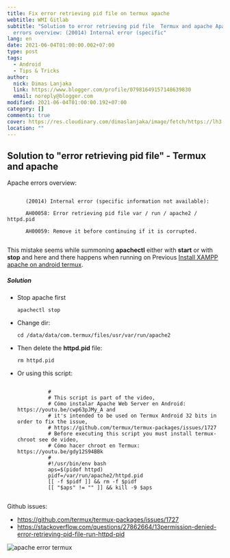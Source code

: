 ```yaml
---
title: Fix error retrieving pid file on termux apache
webtitle: WMI Gitlab
subtitle: "Solution to error retrieving pid file  Termux and apache Apache
  errors overview: (20014) Internal error (specific"
lang: en
date: 2021-06-04T01:00:00.002+07:00
type: post
tags:
  - Android
  - Tips & Tricks
author:
  nick: Dimas Lanjaka
  link: https://www.blogger.com/profile/07981649157148639830
  email: noreply@blogger.com
modified: 2021-06-04T01:00:00.192+07:00
category: []
comments: true
cover: https://res.cloudinary.com/dimaslanjaka/image/fetch/https://lh3.googleusercontent.com/-bzDMCW2l14w/XuSyYUMCT-I/AAAAAAAAA_k/s6h8qlxl7joZyle2_ZVRQrN5tAQLu43JQCLcBGAsYHQ/s1600/1592046171170163-1.png
location: ""
---
```


<div id="bootstrap-wrapper">	<h2>Solution to "error retrieving pid file" - Termux and apache</h2>  <p>    Apache errors overview:     </p><pre><code><br>      (20014) Internal error (specific information not available):<br><br>      AH00058: Error retrieving pid file var / run / apache2 / httpd.pid<br><br>      AH00059: Remove it before continuing if it is corrupted.<br>    </code></pre>    This mistake seems while summoning <b>apachectl</b> either with <b>start</b> or with <b>stop</b> and here and there happens when running on Previous <a href="/2021/06/install-xampp-lampp-on-android-non-root.html" rel="follow">Install XAMPP apache on android termux</a>.     <h5>Solution</h5>    <ul>      <li>Stop apache first         <pre><code class="lang-bash">apachectl stop</code></pre>      </li>      <li>        Change dir:         <pre><code class="lang-bash">cd /data/data/com.termux/files/usr/var/run/apache2</code></pre>      </li>      <li>Then delete the <b>httpd.pid</b> file:       <pre><code class="lang-bash">rm httpd.pid</code></pre>      </li>      <li>Or using this script:         <pre><code class="lang-bash"><br>          #<br>          # This script is part of the video,<br>          # Cómo instalar Apache Web Server en Android: https://youtu.be/cwp63pJMy_A and<br>          # it's intended to be used on Termux Android 32 bits in order to fix the issue,<br>          # https://github.com/termux/termux-packages/issues/1727<br>          # Before executing this script you must install termux-chroot see de video,<br>          # Cómo hacer chroot en Termux: https://youtu.be/gdy12S94BBk<br>          #<br>          #!/usr/bin/env bash<br>          aps=$(pidof httpd)<br>          pidf=/var/run/apache2/httpd.pid<br>          [[ -f $pidf ]] &amp;&amp; rm -f $pidf<br>          [[ "$aps" != "" ]] &amp;&amp; kill -9 $aps<br>        </code></pre>      </li>    </ul>  <p></p>   <p>    Github issues:     </p><ul>      <li><a href="https://github.com/termux/termux-packages/issues/1727" target="_blank" rel="noopener noreferer nofollow">https://github.com/termux/termux-packages/issues/1727</a></li>      <li><a href="https://stackoverflow.com/questions/27862664/13permission-denied-error-retrieving-pid-file-run-httpd-pid" target="_blank" rel="noopener noreferer nofollow">https://stackoverflow.com/questions/27862664/13permission-denied-error-retrieving-pid-file-run-httpd-pid</a></li>    </ul>  <p></p>   <p>    <img src="https://res.cloudinary.com/dimaslanjaka/image/fetch/https://lh3.googleusercontent.com/-bzDMCW2l14w/XuSyYUMCT-I/AAAAAAAAA_k/s6h8qlxl7joZyle2_ZVRQrN5tAQLu43JQCLcBGAsYHQ/s1600/1592046171170163-1.png" alt="apache error termux">  </p></div><script>hljs.initHighlightingOnLoad();</script>